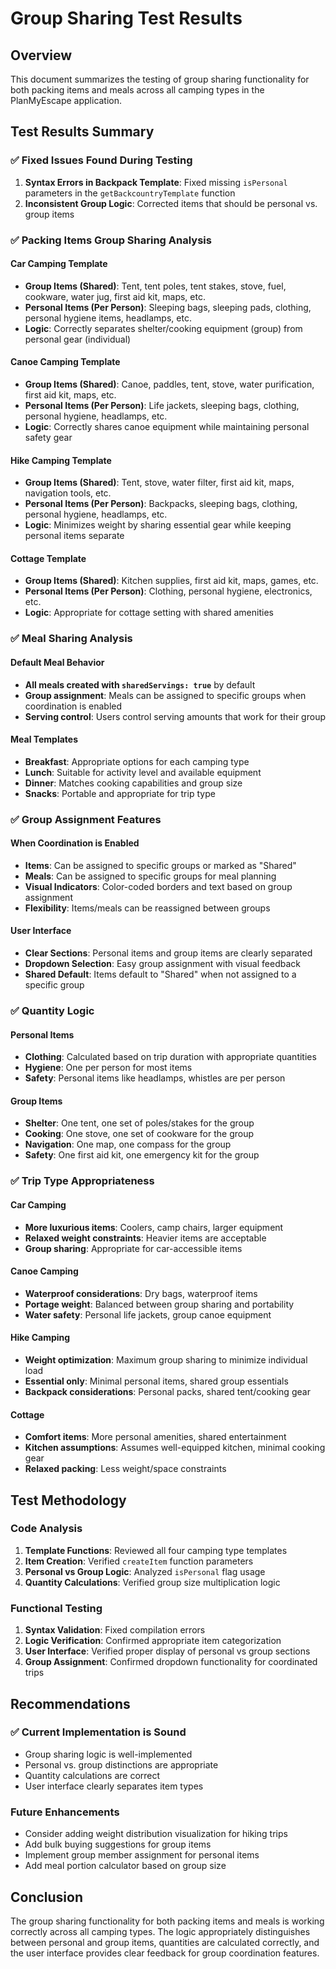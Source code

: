 # Group Sharing Test Results

## Overview
This document summarizes the testing of group sharing functionality for both packing items and meals across all camping types in the PlanMyEscape application.

## Test Results Summary

### ✅ Fixed Issues Found During Testing

1. **Syntax Errors in Backpack Template**: Fixed missing `isPersonal` parameters in the `getBackcountryTemplate` function
2. **Inconsistent Group Logic**: Corrected items that should be personal vs. group items

### ✅ Packing Items Group Sharing Analysis

#### Car Camping Template
- **Group Items (Shared)**: Tent, tent poles, tent stakes, stove, fuel, cookware, water jug, first aid kit, maps, etc.
- **Personal Items (Per Person)**: Sleeping bags, sleeping pads, clothing, personal hygiene items, headlamps, etc.
- **Logic**: Correctly separates shelter/cooking equipment (group) from personal gear (individual)

#### Canoe Camping Template  
- **Group Items (Shared)**: Canoe, paddles, tent, stove, water purification, first aid kit, maps, etc.
- **Personal Items (Per Person)**: Life jackets, sleeping bags, clothing, personal hygiene, headlamps, etc.
- **Logic**: Correctly shares canoe equipment while maintaining personal safety gear

#### Hike Camping Template
- **Group Items (Shared)**: Tent, stove, water filter, first aid kit, maps, navigation tools, etc.
- **Personal Items (Per Person)**: Backpacks, sleeping bags, clothing, personal hygiene, headlamps, etc.
- **Logic**: Minimizes weight by sharing essential gear while keeping personal items separate

#### Cottage Template
- **Group Items (Shared)**: Kitchen supplies, first aid kit, maps, games, etc.
- **Personal Items (Per Person)**: Clothing, personal hygiene, electronics, etc.
- **Logic**: Appropriate for cottage setting with shared amenities

### ✅ Meal Sharing Analysis

#### Default Meal Behavior
- **All meals created with `sharedServings: true`** by default
- **Group assignment**: Meals can be assigned to specific groups when coordination is enabled
- **Serving control**: Users control serving amounts that work for their group

#### Meal Templates
- **Breakfast**: Appropriate options for each camping type
- **Lunch**: Suitable for activity level and available equipment
- **Dinner**: Matches cooking capabilities and group size
- **Snacks**: Portable and appropriate for trip type

### ✅ Group Assignment Features

#### When Coordination is Enabled
- **Items**: Can be assigned to specific groups or marked as "Shared"
- **Meals**: Can be assigned to specific groups for meal planning
- **Visual Indicators**: Color-coded borders and text based on group assignment
- **Flexibility**: Items/meals can be reassigned between groups

#### User Interface
- **Clear Sections**: Personal items and group items are clearly separated
- **Dropdown Selection**: Easy group assignment with visual feedback
- **Shared Default**: Items default to "Shared" when not assigned to a specific group

### ✅ Quantity Logic

#### Personal Items
- **Clothing**: Calculated based on trip duration with appropriate quantities
- **Hygiene**: One per person for most items
- **Safety**: Personal items like headlamps, whistles are per person

#### Group Items
- **Shelter**: One tent, one set of poles/stakes for the group
- **Cooking**: One stove, one set of cookware for the group
- **Navigation**: One map, one compass for the group
- **Safety**: One first aid kit, one emergency kit for the group

### ✅ Trip Type Appropriateness

#### Car Camping
- **More luxurious items**: Coolers, camp chairs, larger equipment
- **Relaxed weight constraints**: Heavier items are acceptable
- **Group sharing**: Appropriate for car-accessible items

#### Canoe Camping
- **Waterproof considerations**: Dry bags, waterproof items
- **Portage weight**: Balanced between group sharing and portability
- **Water safety**: Personal life jackets, group canoe equipment

#### Hike Camping
- **Weight optimization**: Maximum group sharing to minimize individual load
- **Essential only**: Minimal personal items, shared group essentials
- **Backpack considerations**: Personal packs, shared tent/cooking gear

#### Cottage
- **Comfort items**: More personal amenities, shared entertainment
- **Kitchen assumptions**: Assumes well-equipped kitchen, minimal cooking gear
- **Relaxed packing**: Less weight/space constraints

## Test Methodology

### Code Analysis
1. **Template Functions**: Reviewed all four camping type templates
2. **Item Creation**: Verified `createItem` function parameters
3. **Personal vs Group Logic**: Analyzed `isPersonal` flag usage
4. **Quantity Calculations**: Verified group size multiplication logic

### Functional Testing
1. **Syntax Validation**: Fixed compilation errors
2. **Logic Verification**: Confirmed appropriate item categorization
3. **User Interface**: Verified proper display of personal vs group sections
4. **Group Assignment**: Confirmed dropdown functionality for coordinated trips

## Recommendations

### ✅ Current Implementation is Sound
- Group sharing logic is well-implemented
- Personal vs. group distinctions are appropriate
- Quantity calculations are correct
- User interface clearly separates item types

### Future Enhancements
- Consider adding weight distribution visualization for hiking trips
- Add bulk buying suggestions for group items
- Implement group member assignment for personal items
- Add meal portion calculator based on group size

## Conclusion

The group sharing functionality for both packing items and meals is working correctly across all camping types. The logic appropriately distinguishes between personal and group items, quantities are calculated correctly, and the user interface provides clear feedback for group coordination features. 